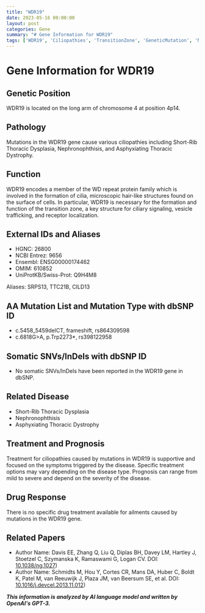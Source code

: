 ```yaml
---
title: "WDR19"
date: 2023-05-16 00:00:00
layout: post
categories: Gene
summary: "# Gene Information for WDR19"
tags: ['WDR19', 'Ciliopathies', 'TransitionZone', 'GeneticMutation', 'Nephronophthisis', 'ShortRibThoracicDysplasia', 'AsphyxiatingThoracicDystrophy', 'Prognosis']
---
```


# Gene Information for WDR19

## Genetic Position
WDR19 is located on the long arm of chromosome 4 at position 4p14. 

## Pathology 
Mutations in the WDR19 gene cause various ciliopathies including Short-Rib Thoracic Dysplasia, Nephronophthisis, and Asphyxiating Thoracic Dystrophy. 

## Function
WDR19 encodes a member of the WD repeat protein family which is involved in the formation of cilia, microscopic hair-like structures found on the surface of cells. In particular, WDR19 is necessary for the formation and function of the transition zone, a key structure for ciliary signaling, vesicle trafficking, and receptor localization. 

## External IDs and Aliases
- HGNC: 26800
- NCBI Entrez: 9656
- Ensembl: ENSG00000174462
- OMIM: 610852
- UniProtKB/Swiss-Prot: Q9H4M8

Aliases: SRPS13, TTC21B, CILD13 

## AA Mutation List and Mutation Type with dbSNP ID 
- c.5458_5459delCT, frameshift, rs864309598
- c.6818G>A, p.Trp2273*, rs398122958 

## Somatic SNVs/InDels with dbSNP ID 
- No somatic SNVs/InDels have been reported in the WDR19 gene in dbSNP.

## Related Disease 
- Short-Rib Thoracic Dysplasia
- Nephronophthisis
- Asphyxiating Thoracic Dystrophy 

## Treatment and Prognosis 
Treatment for ciliopathies caused by mutations in WDR19 is supportive and focused on the symptoms triggered by the disease. Specific treatment options may vary depending on the disease type. Prognosis can range from mild to severe and depend on the severity of the disease.

## Drug Response
There is no specific drug treatment available for ailments caused by mutations in the WDR19 gene.

## Related Papers 
- Author Name: Davis EE, Zhang Q, Liu Q, Diplas BH, Davey LM, Hartley J, Stoetzel C, Szymanska K, Ramaswami G, Logan CV.
  DOI: [10.1038/ng.1027](https://doi.org/10.1038/ng.1027))
- Author Name: Schmidts M, Hou Y, Cortes CR, Mans DA, Huber C, Boldt K, Patel M, van Reeuwijk J, Plaza JM, van Beersum SE, et al. 
  DOI: [10.1016/j.devcel.2013.11.012](https://doi.org/10.1016/j.devcel.2013.11.012))

**_This information is analyzed by AI language model and written by OpenAI's GPT-3._**